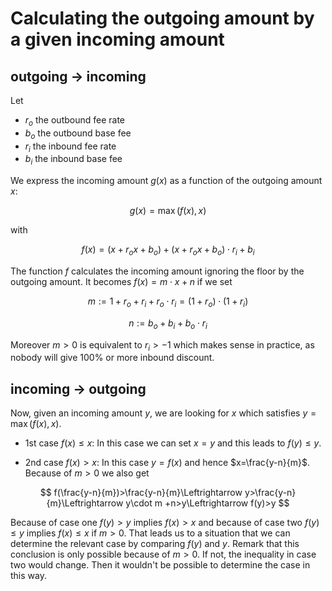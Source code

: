 # Calculating the outgoing amount by a given incoming amount

## outgoing -> incoming
Let
- $r_o$ the outbound fee rate
- $b_o$ the outbound base fee
- $r_i$ the inbound fee rate
- $b_i$ the inbound base fee

We express the incoming amount $g(x)$ as a function of the outgoing amount $x$:

$$
g(x)=\max(f(x), x)
$$

with

$$
f(x)=(x+r_ox+b_o)+(x+r_ox+b_o)\cdot r_i +b_i
$$

The function $f$ calculates the incoming amount ignoring the floor by the
outgoing amount. It becomes $f(x)=m\cdot x +n$ if we set 

$$
m:=1+r_o+r_i+r_o\cdot r_i=(1+r_o)\cdot (1+ r_i)
$$

$$
n:=b_o+b_i+b_o\cdot r_i
$$

Moreover $m>0$ is equivalent to $r_i>-1$ which makes sense in practice, as 
nobody will give 100% or more inbound discount.

## incoming -> outgoing
Now, given an incoming amount $y$, we are looking for $x$ which satisfies $y=\max(f(x),x)$.

- 1st case $f(x)\leq x$: In this case we can set $x=y$ and this leads to $f(y)\leq y$.

- 2nd case $f(x)>x$: In this case $y=f(x)$ and hence $x=\frac{y-n}{m}$. Because
of $m>0$ we also get

$$
f(\frac{y-n}{m})>\frac{y-n}{m}\Leftrightarrow y>\frac{y-n}{m}\Leftrightarrow y\cdot m +n>y\Leftrightarrow f(y)>y
$$

Because of case one $f(y)>y$ implies $f(x)>x$ and because of case two $f(y)\leq y$
implies $f(x)\leq x$ if $m>0$. That leads us to a situation that we can determine 
the relevant case by comparing $f(y)$ and $y$. Remark that this conclusion is only
possible because of $m>0$. If not, the inequality in case two would change.
Then it wouldn't be possible to determine the case in this way.